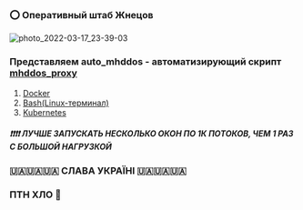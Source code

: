 ### ⭕️ Оперативный штаб Жнецов
![photo_2022-03-17_23-39-03](https://user-images.githubusercontent.com/41838573/158963538-944690c4-83ea-4934-9a29-6eb8f1e61f3a.jpg)

### Представляем auto_mhddos - автоматизирующий скрипт [mhddos_proxy](https://github.com/porthole-ascend-cinnamon/mhddos_proxy)

1. [Docker](https://github.com/Aruiem234/auto_mhddos/tree/main/docker#-docker)
2. [Bash(Linux-терминал)](https://github.com/Aruiem234/auto_mhddos/tree/main/bash#-bashlinux-%D1%82%D0%B5%D1%80%D0%BC%D0%B8%D0%BD%D0%B0%D0%BB)
3. [Kubernetes](https://github.com/Aruiem234/auto_mhddos/tree/main/helm-charts#mhddos-auto-helm-charts)

##### ❗️❗️❗️❗️ ЛУЧШЕ ЗАПУСКАТЬ НЕСКОЛЬКО ОКОН ПО 1К ПОТОКОВ, ЧЕМ 1 РАЗ С БОЛЬШОЙ НАГРУЗКОЙ

### 🇺🇦🇺🇦🇺🇦 СЛАВА УКРАЇНІ 🇺🇦🇺🇦🇺🇦
### ПТН ХЛО 🤡
